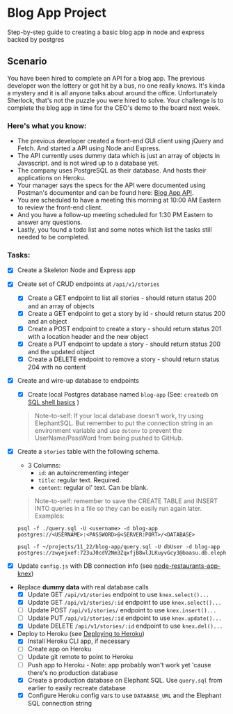 # Blog App Project
Step-by-step guide to creating a basic blog app in node and express backed by postgres

## Scenario
You have been hired to complete an API for a blog app. The previous developer won the lottery or got hit by a bus, no one really knows. It's kinda a mystery and it is all anyone talks about around the office. Unfortunately Sherlock, that's not the puzzle you were hired to solve. Your challenge is to complete the blog app in time for the CEO's demo to the board next week.

### Here's what you know:
- The previous developer created a front-end GUI client using jQuery and Fetch. And started a API using Node and Express.
- The API currently uses dummy data which is just an array of objects in Javascript. and is not wired up to a database yet.
- The company uses PostgreSQL as their database. And hosts their applications on Heroku.
- Your manager says the specs for the API were documented using Postman's documenter and can be found here: [Blog App API](https://documenter.getpostman.com/view/1161985/blog-app/7EBeDoD).
- You are scheduled to have a meeting this morning at 10:00 AM Eastern to review the front-end client.
- And you have a follow-up meeting scheduled for 1:30 PM Eastern to answer any questions.
- Lastly, you found a todo list and some notes which list the tasks still needed to be completed.


### Tasks: 
- [x] Create a Skeleton Node and Express app
- [x] Create set of CRUD endpoints at `/api/v1/stories`
  - [x] Create a GET endpoint to list all stories - should return status 200 and an array of objects
  - [x] Create a GET endpoint to get a story by id - should return status 200 and an object
  - [x] Create a POST endpoint to create a story - should return status 201 with a location header and the new object
  - [x] Create a PUT endpoint to update a story - should return status 200 and the updated object
  - [x] Create a DELETE endpoint to remove a story - should return status 204 with no content

- [x] Create and wire-up database to endpoints
  - [x] Create local Postgres database named `blog-app` (See: `createdb` on [SQL shell basics](https://courses.thinkful.com/node-sql-001v1/assignment/1.1.2) )
  > Note-to-self: If your local database doesn't work, try using ElephantSQL. But remember to put the connection string in an environment variable and use `dotenv` to prevent the UserName/PassWord from being pushed to GitHub.
- [x] Create a `stories` table with the following schema.
  - 3 Columns:
    - `id`: an autoincrementing integer
    - `title`: regular text. Required.
    - `content`: regular ol' text. Can be blank.

  > Note-to-self: remember to save the CREATE TABLE and INSERT INTO queries in a file so they can be easily run again later. Examples:

      psql -f ./query.sql -U <username> -d blog-app
      postgres://<USERNAME>:<PASSWORD>@<SERVER:PORT>/<DATABASE>

      psql -f ~/projects/11_22/blog-app/query.sql -U dbUser -d blog-app
      postgres://zwyejxef:723uJ0cdV2Nm3ZqxfjB8wlJLKuyvGcy3@baasu.db.elephantsql.com:5432/zwyejxef

- [x] Update `config.js` with DB connection info (see [node-restaurants-app-knex](https://github.com/cklanac/node-restaurants-app-knex))
- Replace **dummy data** with real database calls
  - [x] Update GET `/api/v1/stories` endpoint to use `knex.select()...`
  - [x] Update GET `/api/v1/stories/:id` endpoint to use `knex.select()...`
  - [ ] Update POST `/api/v1/stories/` endpoint to use `knex.insert()...`
  - [ ] Update PUT `/api/v1/stories/:id` endpoint to use `knex.update()...`
  - [x] Update DELETE `/api/v1/stories/:id` endpoint to use `knex.del()...`
- Deploy to Heroku (see [Deploying to Heroku](https://courses.thinkful.com/node-001v5/project/1.3.5))
  - [x] Install Heroku CLI app, if necessary
  - [ ] Create app on Heroku
  - [ ] Update git remote to point to Heroku
  - [ ] Push app to Heroku - Note: app probably won't work yet 'cause there's no production database
  - [x] Create a production database on Elephant SQL. Use `query.sql` from earlier to easily recreate database
  - [x] Configure Heroku config vars to use `DATABASE_URL` and the Elephant SQL connection string  
